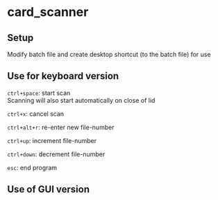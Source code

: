# card_scanner

## Setup
Modify batch file and create desktop shortcut (to the batch file) for use

## Use for keyboard version
```ctrl+space```: start scan\
Scanning will also start automatically on close of lid

```ctrl+x```: cancel scan

```ctrl+alt+r```: re-enter new file-number

```ctrl+up```: increment file-number

```ctrl+down```: decrement file-number

```esc```: end program

## Use of GUI version
